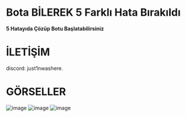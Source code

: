 # Bota BİLEREK 5 Farklı Hata Bırakıldı
**5 Hatayıda Çözüp Botu Başlatabilirsiniz**
#
#

# İLETİŞİM
discord: just1nwashere.

# GÖRSELLER
![image](https://github.com/user-attachments/assets/4ce9050b-eb93-43ca-841b-0554e3a4a994)
![image](https://github.com/user-attachments/assets/f54fb1b5-cd28-4ab9-a6a1-daba5ea5f9b3)
![image](https://github.com/user-attachments/assets/e1d182f3-4dd2-4942-96af-6e26d17f27d9)
